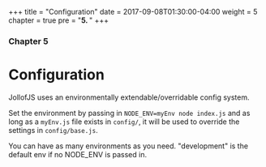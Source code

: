 +++
title = "Configuration"
date = 2017-09-08T01:30:00-04:00
weight = 5
chapter = true
pre = "<b>5. </b>"
+++

### Chapter 5

# Configuration

JollofJS uses an environmentally extendable/overridable config system.


Set the environment by passing in `NODE_ENV=myEnv node index.js` and as long as a `myEnv.js` file exists in `config/`, it will be used to override the settings in `config/base.js`.

You can have as many environments as you need.
"development" is the default env if no NODE_ENV is passed in.

